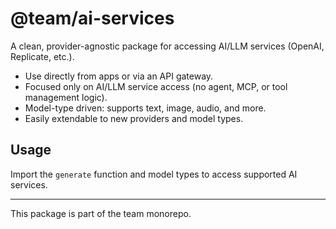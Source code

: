 # @team/ai-services

A clean, provider-agnostic package for accessing AI/LLM services (OpenAI, Replicate, etc.).

- Use directly from apps or via an API gateway.
- Focused only on AI/LLM service access (no agent, MCP, or tool management logic).
- Model-type driven: supports text, image, audio, and more.
- Easily extendable to new providers and model types.

## Usage

Import the `generate` function and model types to access supported AI services.

---

This package is part of the team monorepo.
